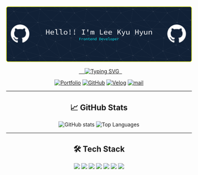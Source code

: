 <div align="center">

![헤더 배너](./images/github-header-banner.png)

<div align="center">
  <a href="https://readme-typing-svg.demolab.com">
    <img
      src="https://readme-typing-svg.demolab.com/?font=Fira+Code&weight=700&pause=1500&center=true&vCenter=true&width=600&height=200&multiline=true&lines=Never+Give+Up;%EB%85%B8%EB%A0%A5%EC%9D%80+%EB%B0%B0%EC%8B%A0%ED%95%98%EC%A7%80+%EC%95%8A%EB%8A%94%EB%8B%A4;%EC%84%B1%EC%9E%A5%EC%9D%80+%EC%9E%AC%EB%8A%A5%EC%9D%B4+%EC%95%84%EB%8B%8C+%EA%BE%B8%EC%A4%80%ED%95%9C+%EB%85%B8%EB%A0%A5%EC%9D%98+%EA%B2%B0%EA%B3%BC%EB%9D%BC%EA%B3%A0+%EB%AF%BF%EC%9C%BC%EB%A9%B0%2C;%EB%A7%A4%EC%9D%BC+%EB%B0%9C%EC%A0%84%EC%9D%98+%EA%B3%84%EB%8B%A8%EC%9D%84+%EC%98%A4%EB%A5%B4%EB%8A%94+%ED%94%84%EB%A1%A0%ED%8A%B8%EC%97%94%EB%93%9C+%EA%B0%9C%EB%B0%9C%EC%9E%90%EC%9E%85%EB%8B%88%EB%8B%A4"
      alt="Typing SVG"
    />
  </a>
</div>

[![Portfolio](https://img.shields.io/badge/Portfolio-FF6B6B?style=for-the-badge&logo=firefox&logoColor=white)](https://portfolio-peach-six-81.vercel.app/)
[![GitHub](https://img.shields.io/badge/GitHub-181717?style=for-the-badge&logo=github&logoColor=white)](https://github.com/leekyuhyun?tab=repositories)
[![Velog](https://img.shields.io/badge/Velog-20C997?style=for-the-badge&logo=velog&logoColor=white)](https://velog.io/@leekh010502)
[![mail](https://img.shields.io/badge/mail-03C75A?style=for-the-badge&logo=naver&logoColor=white)](mailto:leekh010502@naver.com)

---

## 📈 GitHub Stats

  <div align="center">
    <img 
      src="https://github-readme-stats.vercel.app/api?username=leekyuhyun&show_icons=true&theme=transparent&count_private=true&hide=stars,contribs" 
      alt="GitHub stats" 
      height="150"
    />
    <img 
      src="https://github-readme-stats.vercel.app/api/top-langs/?username=leekyuhyun&layout=compact&theme=transparent" 
      alt="Top Languages"
      height="150"
    />
  </div>

---

## 🛠️ Tech Stack

<div align="center">
  <img src="https://img.shields.io/badge/Vue.js-4FC08D?style=flat-square&logo=Vue.js&logoColor=white"/>
  <img src="https://img.shields.io/badge/JavaScript-F7DF1E?style=flat-square&logo=JavaScript&logoColor=black"/>
  <img src="https://img.shields.io/badge/HTML5-E34F26?style=flat-square&logo=HTML5&logoColor=white"/>
  <img src="https://img.shields.io/badge/CSS3-1572B6?style=flat-square&logo=CSS3&logoColor=white"/>
  <img src="https://img.shields.io/badge/Java-007396?style=flat-square&logo=Java&logoColor=white"/>
  <img src="https://img.shields.io/badge/JSP-F8DC75?style=flat-square&logoColor=black"/>
  <img src="https://img.shields.io/badge/Git-F05032?style=flat-square&logo=Git&logoColor=white"/>
</div>
